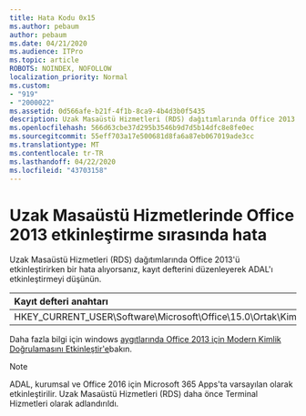 ```yaml
---
title: Hata Kodu 0x15
ms.author: pebaum
author: pebaum
ms.date: 04/21/2020
ms.audience: ITPro
ms.topic: article
ROBOTS: NOINDEX, NOFOLLOW
localization_priority: Normal
ms.custom:
- "919"
- "2000022"
ms.assetid: 0d566afe-b21f-4f1b-8ca9-4b4d3b0f5435
description: Uzak Masaüstü Hizmetleri (RDS) dağıtımlarında Office 2013'ü etkinleştirirken bir hata alıyorsanız, kayıt defterini düzenleyerek ADAL'ı etkinleştirmeyi düşünün.
ms.openlocfilehash: 566d63cbe37d295b3546b9d7d5b14dfc8e8fe0ec
ms.sourcegitcommit: 55eff703a17e500681d8fa6a87eb067019ade3cc
ms.translationtype: MT
ms.contentlocale: tr-TR
ms.lasthandoff: 04/22/2020
ms.locfileid: "43703158"
---
```

# <a name="error-while-activation-office-2013-on-remote-desktop-services"></a>Uzak Masaüstü Hizmetlerinde Office 2013 etkinleştirme sırasında hata

Uzak Masaüstü Hizmetleri (RDS) dağıtımlarında Office 2013'ü etkinleştirirken bir hata alıyorsanız, kayıt defterini düzenleyerek ADAL'ı etkinleştirmeyi düşünün.
  
|**Kayıt defteri anahtarı**|**Tür**|**Değer**|
|:-----|:-----|:-----|
|HKEY_CURRENT_USER\Software\Microsoft\Office\15.0\Ortak\Kimlik\EnableADAL  <br/> |Reg_dword  <br/> |1  <br/> |

Daha fazla bilgi için windows [aygıtlarında Office 2013 için Modern Kimlik Doğrulamasını Etkinleştir'e](https://docs.microsoft.com/office365/admin/security-and-compliance/enable-modern-authentication)bakın.
  
> [!NOTE]
>  ADAL, kurumsal ve Office 2016 için Microsoft 365 Apps'ta varsayılan olarak etkinleştirilir. Uzak Masaüstü Hizmetleri (RDS) daha önce Terminal Hizmetleri olarak adlandırıldı.
  